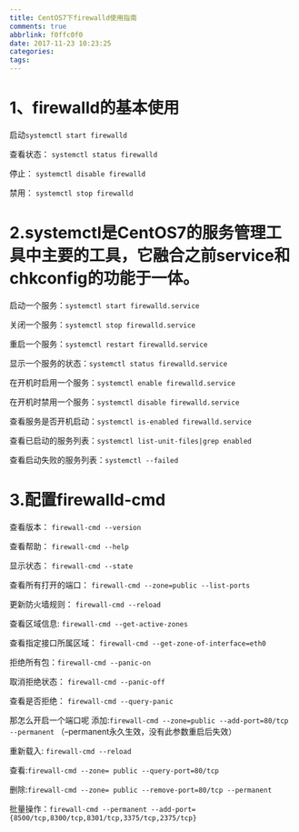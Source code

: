```yaml
---
title: CentOS7下firewalld使用指南
comments: true
abbrlink: f0ffc0f0
date: 2017-11-23 10:23:25
categories:
tags:
---
```


# 1、firewalld的基本使用

启动`systemctl start firewalld`

查看状态： `systemctl status firewalld`

停止： `systemctl disable firewalld`

禁用： `systemctl stop firewalld`

# 2.systemctl是CentOS7的服务管理工具中主要的工具，它融合之前service和chkconfig的功能于一体。

启动一个服务：`systemctl start firewalld.service`

关闭一个服务：`systemctl stop firewalld.service`

重启一个服务：`systemctl restart firewalld.service`

显示一个服务的状态：`systemctl status firewalld.service`

在开机时启用一个服务：`systemctl enable firewalld.service`

在开机时禁用一个服务：`systemctl disable firewalld.service`

查看服务是否开机启动：`systemctl is-enabled firewalld.service`

查看已启动的服务列表：`systemctl list-unit-files|grep enabled`

查看启动失败的服务列表：`systemctl --failed`

<!-- more -->

# 3.配置firewalld-cmd

查看版本： `firewall-cmd --version`

查看帮助： `firewall-cmd --help`

显示状态： `firewall-cmd --state`

查看所有打开的端口： `firewall-cmd --zone=public --list-ports`

更新防火墙规则： `firewall-cmd --reload`

查看区域信息: `firewall-cmd --get-active-zones`

查看指定接口所属区域： `firewall-cmd --get-zone-of-interface=eth0`

拒绝所有包：`firewall-cmd --panic-on`

取消拒绝状态： `firewall-cmd --panic-off`

查看是否拒绝： `firewall-cmd --query-panic`

那怎么开启一个端口呢
添加:`firewall-cmd --zone=public --add-port=80/tcp --permanent`
（–permanent永久生效，没有此参数重启后失效）

重新载入: `firewall-cmd --reload`

查看:`firewall-cmd --zone= public --query-port=80/tcp`

删除:`firewall-cmd --zone= public --remove-port=80/tcp --permanent`

批量操作：`firewall-cmd --permanent --add-port={8500/tcp,8300/tcp,8301/tcp,3375/tcp,2375/tcp}`
